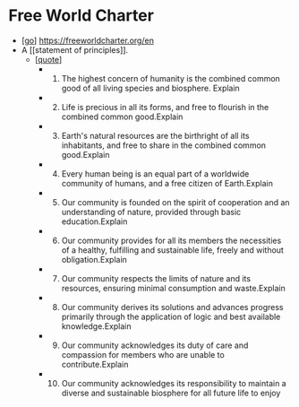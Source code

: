 # Free World Charter

- [[go]] https://freeworldcharter.org/en
- A [[statement of principles]].
  - [[quote]]
    - 1. The highest concern of humanity is the combined common good of all living species and biosphere. Explain
    - 2. Life is precious in all its forms, and free to flourish in the combined common good.Explain
    - 3. Earth's natural resources are the birthright of all its inhabitants, and free to share in the combined common good.Explain
    - 4. Every human being is an equal part of a worldwide community of humans, and a free citizen of Earth.Explain
    - 5. Our community is founded on the spirit of cooperation and an understanding of nature, provided through basic education.Explain
    - 6. Our community provides for all its members the necessities of a healthy, fulfilling and sustainable life, freely and without obligation.Explain
    - 7. Our community respects the limits of nature and its resources, ensuring minimal consumption and waste.Explain
    - 8. Our community derives its solutions and advances progress primarily through the application of logic and best available knowledge.Explain
    - 9. Our community acknowledges its duty of care and compassion for members who are unable to contribute.Explain
    - 10. Our community acknowledges its responsibility to maintain a diverse and sustainable biosphere for all future life to enjoy



[//begin]: # "Autogenerated link references for markdown compatibility"
[go]: go "Go"
[quote]: quote "Quote"
[//end]: # "Autogenerated link references"